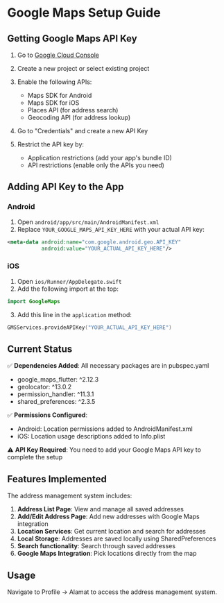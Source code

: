 # Google Maps Setup Guide

## Getting Google Maps API Key

1. Go to [Google Cloud Console](https://console.cloud.google.com/)
2. Create a new project or select existing project
3. Enable the following APIs:
   - Maps SDK for Android
   - Maps SDK for iOS
   - Places API (for address search)
   - Geocoding API (for address lookup)

4. Go to "Credentials" and create a new API Key
5. Restrict the API key by:
   - Application restrictions (add your app's bundle ID)
   - API restrictions (enable only the APIs you need)

## Adding API Key to the App

### Android
1. Open `android/app/src/main/AndroidManifest.xml`
2. Replace `YOUR_GOOGLE_MAPS_API_KEY_HERE` with your actual API key:
```xml
<meta-data android:name="com.google.android.geo.API_KEY"
           android:value="YOUR_ACTUAL_API_KEY_HERE"/>
```

### iOS
1. Open `ios/Runner/AppDelegate.swift`
2. Add the following import at the top:
```swift
import GoogleMaps
```
3. Add this line in the `application` method:
```swift
GMSServices.provideAPIKey("YOUR_ACTUAL_API_KEY_HERE")
```

## Current Status

✅ **Dependencies Added**: All necessary packages are in pubspec.yaml
- google_maps_flutter: ^2.12.3
- geolocator: ^13.0.2
- permission_handler: ^11.3.1
- shared_preferences: ^2.3.5

✅ **Permissions Configured**: 
- Android: Location permissions added to AndroidManifest.xml
- iOS: Location usage descriptions added to Info.plist

⚠️ **API Key Required**: You need to add your Google Maps API key to complete the setup

## Features Implemented

The address management system includes:

1. **Address List Page**: View and manage all saved addresses
2. **Add/Edit Address Page**: Add new addresses with Google Maps integration
3. **Location Services**: Get current location and search for addresses
4. **Local Storage**: Addresses are saved locally using SharedPreferences
5. **Search functionality**: Search through saved addresses
6. **Google Maps Integration**: Pick locations directly from the map

## Usage

Navigate to Profile → Alamat to access the address management system.
